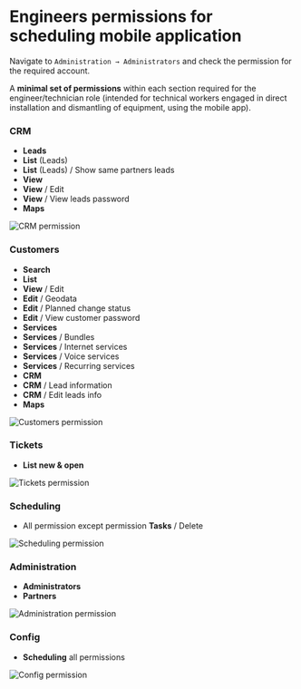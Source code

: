 Engineers permissions for scheduling mobile application
=========

Navigate to `Administration → Administrators` and check the permission for the required account.

A **minimal set of permissions** within each section required for the engineer/technician role (intended for technical workers engaged in direct installation and dismantling of equipment, using the mobile app).

### CRM

* **Leads**
* **List** (Leads)
* **List** (Leads) / Show same partners leads
* **View**
* **View** / Edit
* **View** / View leads password
* **Maps**

![CRM permission](crm_permission.png)

### Customers

* **Search**
* **List**
* **View** / Edit
* **Edit** / Geodata
* **Edit** / Planned change status
* **Edit** / View customer password
* **Services**
* **Services** / Bundles
* **Services** / Internet services
* **Services** / Voice services
* **Services** / Recurring services
* **CRM**
* **CRM** / Lead information
* **CRM** / Edit leads info
* **Maps**

![Customers permission](customers_permission.png)

### Tickets

* **List new & open**

![Tickets permission](ticket_permission.png)

### Scheduling

* All permission except permission **Tasks** / Delete

![Scheduling permission](scheduling_permission.png)

### Administration

* **Administrators**
* **Partners**

![Administration permission](admin_permission.png)

### Config

* **Scheduling** all permissions

![Config permission](config_permission.png)
